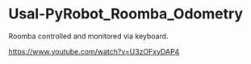 # Usal-PyRobot_Roomba_Odometry
Roomba controlled and monitored via keyboard.

https://www.youtube.com/watch?v=U3zOFxyDAP4
